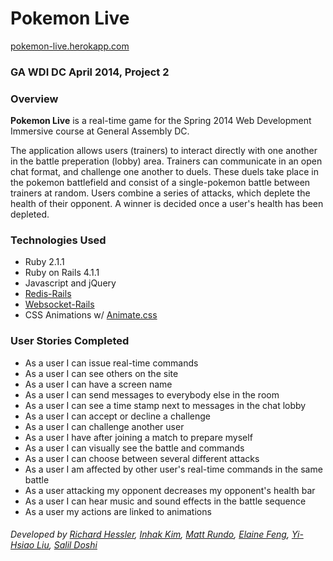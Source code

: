 # Pokemon Live
[pokemon-live.herokapp.com](http://pokemon-live.herokuapp.com/)

### GA WDI DC April 2014, Project 2

### Overview

**Pokemon Live** is a real-time game for the Spring 2014 Web Development Immersive course at General Assembly DC.

The application allows users (trainers) to interact directly with one another in the battle preperation (lobby) area. Trainers can communicate in an open chat format, and challenge one another to duels. These duels take place in the pokemon battlefield and consist of a single-pokemon battle between trainers at random. Users combine a series of attacks, which deplete the health of their opponent. A winner is decided once a user's health has been depleted. 

### Technologies Used

* Ruby 2.1.1
* Ruby on Rails 4.1.1
* Javascript and jQuery
* [Redis-Rails](https://github.com/redis-store/redis-rails)
* [Websocket-Rails](https://github.com/websocket-rails/websocket-rails)
* CSS Animations w/ [Animate.css](http://daneden.github.io/animate.css)

### User Stories Completed

* As a user I can issue real-time commands
* As a user I can see others on the site
* As a user I can have a screen name
* As a user I can send messages to everybody else in the room
* As a user I can see a time stamp next to messages in the chat lobby
* As a user I can accept or decline a challenge
* As a user I can challenge another user
* As a user I have after joining a match to prepare myself
* As a user I can visually see the battle and commands
* As a user I can choose between several different attacks
* As a user I am affected by other user's real-time commands in the same battle
* As a user attacking my opponent decreases my opponent's health bar
* As a user I can hear music and sound effects in the battle sequence
* As a user my actions are linked to animations


###### Developed by [Richard Hessler](https://github.com/richessler), [Inhak Kim](https://github.com/inhakki), [Matt Rundo](http://github/runtropolis), [Elaine Feng](https://github.com/ef718), [Yi-Hsiao Liu](https:://github.com/yihsiaol),  [Salil Doshi](https://github.com/4S1D2)
